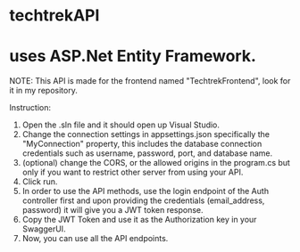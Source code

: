 # techtrekAPI
# uses ASP.Net Entity Framework.

NOTE: This API is made for the frontend named "TechtrekFrontend", look for it in my repository.

Instruction:
1. Open the .sln file and it should open up Visual Studio.
2. Change the connection settings in appsettings.json specifically the "MyConnection" property, this includes the database connection credentials such as username, password, port, and database name.
3. (optional) change the CORS, or the allowed origins in the program.cs but only if you want to restrict other server from using your API.
4. Click run.
5. In order to use the API methods, use the login endpoint of the Auth controller first and upon providing the credentials (email_address, password) it will give you a JWT token response.
6. Copy the JWT Token and use it as the Authorization key in your SwaggerUI.
7. Now, you can use all the API endpoints.
